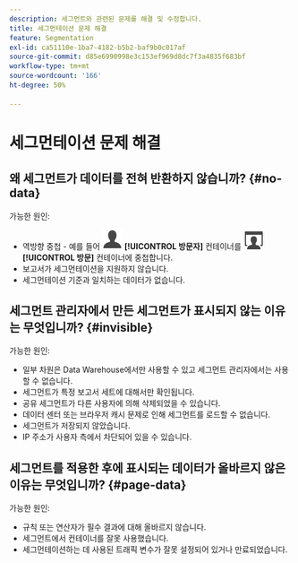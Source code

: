 ```yaml
---
description: 세그먼트와 관련된 문제를 해결 및 수정합니다.
title: 세그먼테이션 문제 해결
feature: Segmentation
exl-id: ca51110e-1ba7-4182-b5b2-baf9b0c017af
source-git-commit: d85e6990998e3c153ef969d8dc7f3a4835f683bf
workflow-type: tm+mt
source-wordcount: '166'
ht-degree: 50%

---
```


# 세그먼테이션 문제 해결

<!-- Looks like this is not part anymore of the current UI.

## Error: "Incompatible elements in this segment" {#incompatible}

This error occurs when you try to save a segment in the Data Warehouse folder where the segment contains elements not compatible with Data Warehouse. To resolve this error, do one of two things:

* Save the segment in a different folder 
* Remove or change the incompatible portions of the segment.

-->

## 왜 세그먼트가 데이터를 전혀 반환하지 않습니까? {#no-data}

가능한 원인:

* 역방향 중첩 - 예를 들어 ![사용자](/help/assets/icons/User.svg) **[!UICONTROL 방문자]** 컨테이너를 ![방문](/help/assets/icons/Visit.svg) **[!UICONTROL 방문]** 컨테이너에 중첩합니다.
* 보고서가 세그먼테이션을 지원하지 않습니다.
* 세그먼테이션 기준과 일치하는 데이터가 없습니다.

## 세그먼트 관리자에서 만든 세그먼트가 표시되지 않는 이유는 무엇입니까? {#invisible}

가능한 원인:

* 일부 차원은 Data Warehouse에서만 사용할 수 있고 세그먼트 관리자에서는 사용할 수 없습니다.
* 세그먼트가 특정 보고서 세트에 대해서만 확인됩니다.
* 공유 세그먼트가 다른 사용자에 의해 삭제되었을 수 있습니다.
* 데이터 센터 또는 브라우저 캐시 문제로 인해 세그먼트를 로드할 수 없습니다.
* 세그먼트가 저장되지 않았습니다.
* IP 주소가 사용자 측에서 차단되어 있을 수 있습니다.

## 세그먼트를 적용한 후에 표시되는 데이터가 올바르지 않은 이유는 무엇입니까? {#page-data}

가능한 원인:

* 규칙 또는 연산자가 필수 결과에 대해 올바르지 않습니다.
* 세그먼트에서 컨테이너를 잘못 사용했습니다.
* 세그먼테이션하는 데 사용된 트래픽 변수가 잘못 설정되어 있거나 만료되었습니다.
